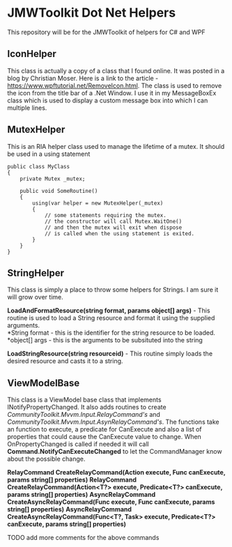 # JMWToolkit Dot Net Helpers
This repository will be for the JMWToolkit of helpers for C# and WPF

## IconHelper
This class is actually a copy of a class that I found online. It was posted in a blog by Christian Moser. Here
is a link to the article - https://www.wpftutorial.net/RemoveIcon.html. The class is used to remove the icon
from the title bar of a .Net Window. I use it in my MessageBoxEx class which is used to display a custom message
box into which I can multiple lines.

## MutexHelper
This is an RIA helper class used to manage the lifetime of a mutex. It should be used in a using statement
```
public class MyClass
{
    private Mutex _mutex;

    public void SomeRoutine()
    {
        using(var helper = new MutexHelper(_mutex)
        {
            // some statements requiring the mutex.
            // the constructor will call Mutex.WaitOne()
            // and then the mutex will exit when dispose
            // is called when the using statement is exited.
        }
    }
}
```

## StringHelper
This class is simply a place to throw some helpers for Strings. I am sure it will grow over time.

**LoadAndFormatResource(string format, params object[] args)** - This routine is used to load a String resource and format it using the
supplied arguments.<br>
*String format - this is the identifier for the string resource to be loaded.
*object[] args - this is the arguments to be subsituted into the string

**LoadStringResource(string resourceid)** - This routine simply loads the desired resource and casts it to a string.

## ViewModelBase
This class is a ViewModel base class that implements INotifyPropertyChanged. It also adds routines to create 
*CommunityToolkit.Mvvm.Input.RelayCommand's* and *CommunityToolkit.Mvvm.Input.AsynRelayCommand's*. The functions take an function to
execute, a predicate for CanExecute and also a list of properties that could cause the CanExecute value to change. When OnPropertyChanged
is called if needed it will call **Command.NotifyCanExecuteChanged** to let the CommandManager know about the possible change.<br>

**RelayCommand CreateRelayCommand(Action execute, Func<bool> canExecute, params string[] properties)**
**RelayCommand<T> CreateRelayCommand<T>(Action<T?> execute, Predicate<T?> canExecute, params string[] properties)**
**AsyncRelayCommand CreateAsyncRelayCommand(Func<Task> execute, Func<bool> canExecute, params string[] properties)**
**AsyncRelayCommand<T> CreateAsyncRelayCommand<T>(Func<T?, Task> execute, Predicate<T?> canExecute, params string[] properties)**

TODO add more comments for the above commands



